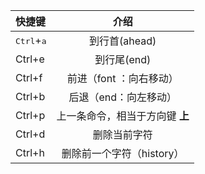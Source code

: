 |快捷键|介绍|
|:---------|:---------:
|<kbd>Ctrl</kbd>+<kbd>a</kbd>|到行首(ahead)|
|<kdb>Ctrl</kdb>+<kdb>e</kbd>|到行尾(end)|
|<kdb>Ctrl</kdb>+<kdb>f</kdb>|前进（font ：向右移动）|
|<kdb>Ctrl</kdb>+<kdb>b</kdb>|后退（end：向左移动）|
|<kdb>Ctrl</kdb>+<kdb>p</kdb>|上一条命令，相当于方向键 **上**|
|<kdb>Ctrl</kdb>+<kdb>d</kdb>|删除当前字符|
|<kdb>Ctrl</kdb>+<kdb>h</kdb>|删除前一个字符（history）|
